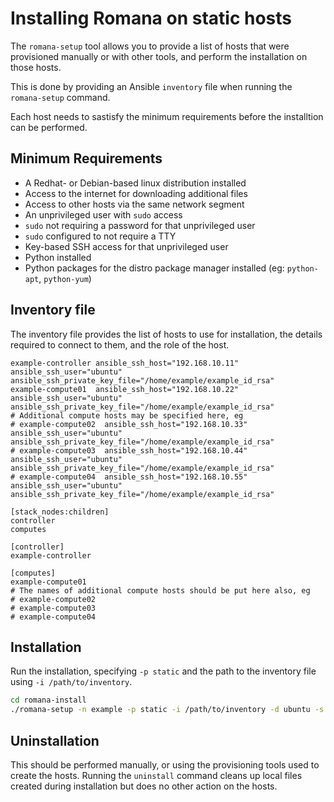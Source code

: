 # Installing Romana on static hosts

The `romana-setup` tool allows you to provide a list of hosts that were provisioned manually or with other tools, and perform the installation on those hosts.

This is done by providing an Ansible `inventory` file when running the `romana-setup` command.

Each host needs to sastisfy the minimum requirements before the installtion can be performed.

## Minimum Requirements

- A Redhat- or Debian-based linux distribution installed
- Access to the internet for downloading additional files
- Access to other hosts via the same network segment
- An unprivileged user with `sudo` access
- `sudo` not requiring a password for that unprivileged user
- `sudo` configured to not require a TTY 
- Key-based SSH access for that unprivileged user
- Python installed
- Python packages for the distro package manager installed (eg: `python-apt`, `python-yum`)

## Inventory file

The inventory file provides the list of hosts to use for installation, the details required to connect to them, and the role of the host.

```
example-controller ansible_ssh_host="192.168.10.11" ansible_ssh_user="ubuntu" ansible_ssh_private_key_file="/home/example/example_id_rsa"
example-compute01  ansible_ssh_host="192.168.10.22" ansible_ssh_user="ubuntu" ansible_ssh_private_key_file="/home/example/example_id_rsa"
# Additional compute hosts may be specified here, eg
# example-compute02  ansible_ssh_host="192.168.10.33" ansible_ssh_user="ubuntu" ansible_ssh_private_key_file="/home/example/example_id_rsa"
# example-compute03  ansible_ssh_host="192.168.10.44" ansible_ssh_user="ubuntu" ansible_ssh_private_key_file="/home/example/example_id_rsa"
# example-compute04  ansible_ssh_host="192.168.10.55" ansible_ssh_user="ubuntu" ansible_ssh_private_key_file="/home/example/example_id_rsa"

[stack_nodes:children]
controller
computes

[controller]
example-controller

[computes]
example-compute01
# The names of additional compute hosts should be put here also, eg
# example-compute02
# example-compute03
# example-compute04
```

## Installation

Run the installation, specifying `-p static` and the path to the inventory file using `-i /path/to/inventory`.

```bash
cd romana-install
./romana-setup -n example -p static -i /path/to/inventory -d ubuntu -s kubernetes install
```


## Uninstallation

This should be performed manually, or using the provisioning tools used to create the hosts.
Running the `uninstall` command cleans up local files created during installation but does no other action on the hosts.
